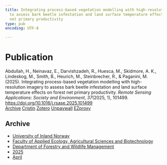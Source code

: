 ```yaml
---
title: Integrating process-based vegetation modelling with high-resolution imagery
  to assess bark beetle infestation and land surface temperature effects on forest
  net primary productivity
type: pub
encoding: UTF-8

---
```

<h1>Publication</h1>
<article id="csl-bib-container-JTWYTW4C" class="csl-bib-container">
  <div class="csl-bib-body"> <div class="csl-entry">Abdullah, H., Neinavaz, E., Darvishzadeh, R., Huesca, M., Skidmore, A. K., Lindeskog, M., Smith, B., Heurich, M., Steinbrecher, R., &#38; Paganini, M. (2025). Integrating process-based vegetation modelling with high-resolution imagery to assess bark beetle infestation and land surface temperature effects on forest net primary productivity. <i>Remote Sensing Applications: Society and Environment</i>, <i>37</i>(2025, 1), 101499. <a href="https://doi.org/10.1016/j.rsase.2025.101499">https://doi.org/10.1016/j.rsase.2025.101499</a></div> </div>
  <div class="csl-bib-buttons">
    <a href="#taxonomy-article-JTWYTW4C" alt="archive" class="csl-bib-button">Archive</a>
    <a href="https://app.cristin.no/results/show.jsf?id=2371296" alt="Cristin" class="csl-bib-button">Cristin</a>
    <a href="http://zotero.org/groups/5881554/items/JTWYTW4C" alt="Zotero" class="csl-bib-button">Zotero</a>
    <a href="https://doi.org/10.1016/j.rsase.2025.101499" alt="Unpaywall" class="csl-bib-button">Unpaywall</a>
    <a href="https://doi.org/10.1016/j.rsase.2025.101499" alt="EZproxy" class="csl-bib-button">EZproxy</a>
  </div>
  <div id="csl-bib-meta-container-JTWYTW4C"></div>
</article>
<div id="csl-bib-meta-JTWYTW4C" class="csl-bib-meta">
  <article id="taxonomy-article-JTWYTW4C" class="taxonomy-article">
    <h1>Archive</h1>
    <ul>
      <li><a href="{{< params subfolder >}}en/archive/?key=3DCRN523">University of Inland Norway</a></li>
      <li><a href="{{< params subfolder >}}en/archive/?key=T77LXH6D">Faculty of Applied Ecology, Agricultural Sciences and Biotechnology</a></li>
      <li><a href="{{< params subfolder >}}en/archive/?key=7TRARPE3">Department of Forestry and Wildlife Management</a></li>
      <li><a href="{{< params subfolder >}}en/archive/?key=H5L4MZHE">2025</a></li>
      <li><a href="{{< params subfolder >}}en/archive/?key=JPDNWEWL">April</a></li>
    </ul>
  </article>
</div>
